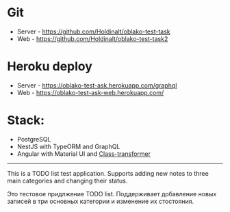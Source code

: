 # Git
+ Server - https://github.com/Holdinalt/oblako-test-task
+ Web - https://github.com/Holdinalt/oblako-test-task2

# Heroku deploy
+ Server - https://oblako-test-ask.herokuapp.com/graphql
+ Web - https://oblako-test-ask-web.herokuapp.com/

# Stack:
+ PostgreSQL
+ NestJS with TypeORM and GraphQL
+ Angular with Material UI and [Class-transformer](https://github.com/typestack/class-transformer)

***

This is a TODO list test application. Supports adding new notes to three main categories and changing their status.

Это тестовое придлжение TODO list. Поддерживает добавление новых записей в три основных категории и изменение их стостояния.
